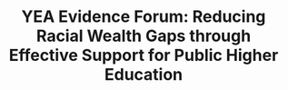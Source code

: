 ---
title: 'YEA Evidence Forum: Reducing Racial Wealth Gaps through Effective Support for Public Higher Education'
year: 2022
description: 
doc-link: assets/resources/YEA Evidence Forum on Reducing Racial Wealth Gaps through Effective Support for Public Higher Education.pdf
aria-label: 'YEA Evidence Forum: Reducing Racial Wealth Gaps through Effective Support for Public Higher Education'
content_tags: 
type: pdf
filters: report 2022 year-of-evidence evidence-use
post-date: July 26, 2023 # must add post date to show the "new" icon
---